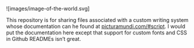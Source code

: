 ![images/image-of-the-world.svg]

This repository is for sharing files associated with a custom writing system whose documentation can he found at [picturamundi.com/#script](https://picturamundi.com/#script). I would put the documentation here except that support for custom fonts and CSS in Github READMEs isn’t great.